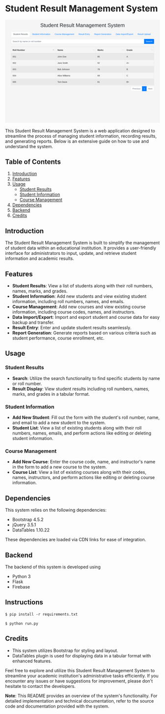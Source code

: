 
# Student Result Management System
![SRM](screenshot.png)

This Student Result Management System is a web application designed to streamline the process of managing student information, recording results, and generating reports. Below is an extensive guide on how to use and understand the system.

## Table of Contents
1. [Introduction](#introduction)
2. [Features](#features)
3. [Usage](#usage)
    - [Student Results](#student-results)
    - [Student Information](#student-information)
    - [Course Management](#course-management)
4. [Dependencies](#dependencies)
5. [Backend](#backend)
6. [Credits](#credits)

## Introduction

The Student Result Management System is built to simplify the management of student data within an educational institution. It provides a user-friendly interface for administrators to input, update, and retrieve student information and academic results.

## Features

- **Student Results**: View a list of students along with their roll numbers, names, marks, and grades.
- **Student Information**: Add new students and view existing student information, including roll numbers, names, and emails.
- **Course Management**: Add new courses and view existing course information, including course codes, names, and instructors.
- **Data Import/Export**: Import and export student and course data for easy backup and transfer.
- **Result Entry**: Enter and update student results seamlessly.
- **Report Generation**: Generate reports based on various criteria such as student performance, course enrollment, etc.

## Usage

### Student Results

- **Search**: Utilize the search functionality to find specific students by name or roll number.
- **Result Display**: View student results including roll numbers, names, marks, and grades in a tabular format.

### Student Information

- **Add New Student**: Fill out the form with the student's roll number, name, and email to add a new student to the system.
- **Student List**: View a list of existing students along with their roll numbers, names, emails, and perform actions like editing or deleting student information.

### Course Management

- **Add New Course**: Enter the course code, name, and instructor's name in the form to add a new course to the system.
- **Course List**: View a list of existing courses along with their codes, names, instructors, and perform actions like editing or deleting course information.

## Dependencies

This system relies on the following dependencies:
- Bootstrap 4.5.2
- jQuery 3.5.1
- DataTables 1.10.22

These dependencies are loaded via CDN links for ease of integration.

## Backend

The backend of this system is developed using 
- Python 3
- Flask
- Firebase

## Instructions
```
$ pip install -r requirements.txt
```
```
$ python run.py
```

## Credits

- This system utilizes Bootstrap for styling and layout.
- DataTables plugin is used for displaying data in a tabular format with enhanced features.

Feel free to explore and utilize this Student Result Management System to streamline your academic institution's administrative tasks efficiently. If you encounter any issues or have suggestions for improvement, please don't hesitate to contact the developers.

**Note**: This README provides an overview of the system's functionality. For detailed implementation and technical documentation, refer to the source code and documentation provided with the system.
